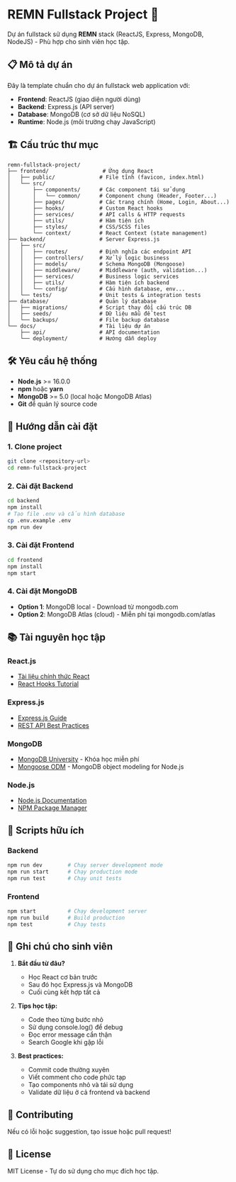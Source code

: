 # REMN Fullstack Project 🚀

Dự án fullstack sử dụng **REMN** stack (ReactJS, Express, MongoDB, NodeJS) - Phù hợp cho sinh viên học tập.

## 📋 Mô tả dự án

Đây là template chuẩn cho dự án fullstack web application với:

- **Frontend**: ReactJS (giao diện người dùng)
- **Backend**: Express.js (API server)
- **Database**: MongoDB (cơ sở dữ liệu NoSQL)
- **Runtime**: Node.js (môi trường chạy JavaScript)

## 🏗️ Cấu trúc thư mục

```
remn-fullstack-project/
├── frontend/                 # Ứng dụng React
│   ├── public/              # File tĩnh (favicon, index.html)
│   └── src/
│       ├── components/      # Các component tái sử dụng
│       │   └── common/      # Component chung (Header, Footer...)
│       ├── pages/           # Các trang chính (Home, Login, About...)
│       ├── hooks/           # Custom React hooks
│       ├── services/        # API calls & HTTP requests
│       ├── utils/           # Hàm tiện ích
│       ├── styles/          # CSS/SCSS files
│       └── context/         # React Context (state management)
├── backend/                 # Server Express.js
│   ├── src/
│   │   ├── routes/          # Định nghĩa các endpoint API
│   │   ├── controllers/     # Xử lý logic business
│   │   ├── models/          # Schema MongoDB (Mongoose)
│   │   ├── middleware/      # Middleware (auth, validation...)
│   │   ├── services/        # Business logic services
│   │   ├── utils/           # Hàm tiện ích backend
│   │   └── config/          # Cấu hình database, env...
│   └── tests/               # Unit tests & integration tests
├── database/                # Quản lý database
│   ├── migrations/          # Script thay đổi cấu trúc DB
│   ├── seeds/               # Dữ liệu mẫu để test
│   └── backups/             # File backup database
└── docs/                    # Tài liệu dự án
    ├── api/                 # API documentation
    └── deployment/          # Hướng dẫn deploy
```

## 🛠️ Yêu cầu hệ thống

- **Node.js** >= 16.0.0
- **npm** hoặc **yarn**
- **MongoDB** >= 5.0 (local hoặc MongoDB Atlas)
- **Git** để quản lý source code

## 🚀 Hướng dẫn cài đặt

### 1. Clone project

```bash
git clone <repository-url>
cd remn-fullstack-project
```

### 2. Cài đặt Backend

```bash
cd backend
npm install
# Tạo file .env và cấu hình database
cp .env.example .env
npm run dev
```

### 3. Cài đặt Frontend

```bash
cd frontend
npm install
npm start
```

### 4. Cài đặt MongoDB

- **Option 1**: MongoDB local - Download từ mongodb.com
- **Option 2**: MongoDB Atlas (cloud) - Miễn phí tại mongodb.com/atlas

## 📚 Tài nguyên học tập

### React.js

- [Tài liệu chính thức React](https://reactjs.org/docs/)
- [React Hooks Tutorial](https://reactjs.org/docs/hooks-intro.html)

### Express.js

- [Express.js Guide](https://expressjs.com/en/guide/routing.html)
- [REST API Best Practices](https://restfulapi.net/)

### MongoDB

- [MongoDB University](https://university.mongodb.com/) - Khóa học miễn phí
- [Mongoose ODM](https://mongoosejs.com/docs/) - MongoDB object modeling for Node.js

### Node.js

- [Node.js Documentation](https://nodejs.org/en/docs/)
- [NPM Package Manager](https://docs.npmjs.com/)

## 🔧 Scripts hữu ích

### Backend

```bash
npm run dev        # Chạy server development mode
npm run start      # Chạy production mode
npm run test       # Chạy unit tests
```

### Frontend

```bash
npm start          # Chạy development server
npm run build      # Build production
npm test           # Chạy tests
```

## 📝 Ghi chú cho sinh viên

1. **Bắt đầu từ đâu?**

   - Học React cơ bản trước
   - Sau đó học Express.js và MongoDB
   - Cuối cùng kết hợp tất cả

2. **Tips học tập:**

   - Code theo từng bước nhỏ
   - Sử dụng console.log() để debug
   - Đọc error message cẩn thận
   - Search Google khi gặp lỗi

3. **Best practices:**
   - Commit code thường xuyên
   - Viết comment cho code phức tạp
   - Tạo components nhỏ và tái sử dụng
   - Validate dữ liệu ở cả frontend và backend

## 🤝 Contributing

Nếu có lỗi hoặc suggestion, tạo issue hoặc pull request!

## 📄 License

MIT License - Tự do sử dụng cho mục đích học tập.
